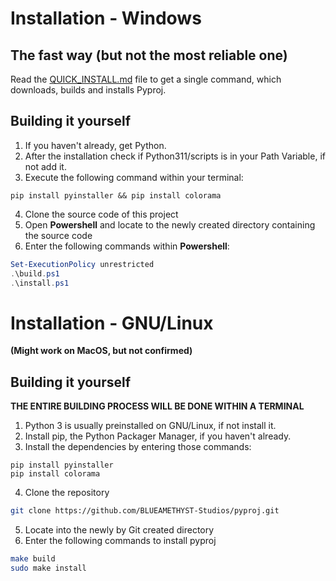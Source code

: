 # Installation - Windows

## The fast way (but not the most reliable one)

Read the [QUICK_INSTALL.md](https://github.com/BLUEAMETHYST-Studios/pyproj/blob/main/QUICK_INSTALL.md) file to get a single command, which downloads, builds and installs Pyproj.

## Building it yourself

1. If you haven't already, get Python.
2. After the installation check if Python311/scripts is in your Path Variable, if not add it.
3. Execute the following command within your terminal:

```
pip install pyinstaller && pip install colorama
```

4. Clone the source code of this project
5. Open **Powershell** and locate to the newly created directory containing the source code
6. Enter the following commands within **Powershell**:

```powershell
Set-ExecutionPolicy unrestricted
.\build.ps1
.\install.ps1
```

# Installation - GNU/Linux


**(Might work on MacOS, but not confirmed)**

## Building it yourself

**THE ENTIRE BUILDING PROCESS WILL BE DONE WITHIN A TERMINAL**

1. Python 3 is usually preinstalled on GNU/Linux, if not install it.
2. Install pip, the Python Packager Manager, if you haven't already.
3. Install the dependencies by entering those commands:

```
pip install pyinstaller
pip install colorama
```

4. Clone the repository

```sh
git clone https://github.com/BLUEAMETHYST-Studios/pyproj.git
```

5. Locate into the newly by Git created directory
6. Enter the following commands to install pyproj

```sh
make build
sudo make install
```
